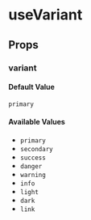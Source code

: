 # useVariant

## Props

### variant

#### Default Value

`primary`

#### Available Values

- `primary`
- `secondary`
- `success`
- `danger`
- `warning`
- `info`
- `light`
- `dark`
- `link`
